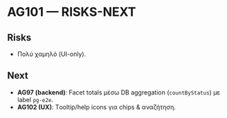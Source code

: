 # AG101 — RISKS-NEXT
## Risks
- Πολύ χαμηλό (UI-only).
## Next
- **AG97 (backend)**: Facet totals μέσω DB aggregation (`countByStatus`) με label `pg-e2e`.
- **AG102 (UX)**: Τooltip/help icons για chips & αναζήτηση.
